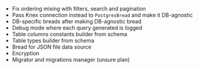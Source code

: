 - Fix ordering mixing with filters, search and pagination
- Pass Knex connection instead to `PostgresBread` and make it DB-agnostic
- DB-specific breads after making DB-agnostic bread
- Debug mode where each query generated is logged
- Table columns constants builder from schema
- Table types builder from schema
- Bread for JSON file data source
- Encryption
- Migrator and migrations manager (unsure plan)
